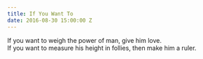 ```yaml
---
title: If You Want To
date: 2016-08-30 15:00:00 Z
---
```


If you want to weigh the power of man, give him love.  
If you want to measure his height in follies, then make him a ruler.